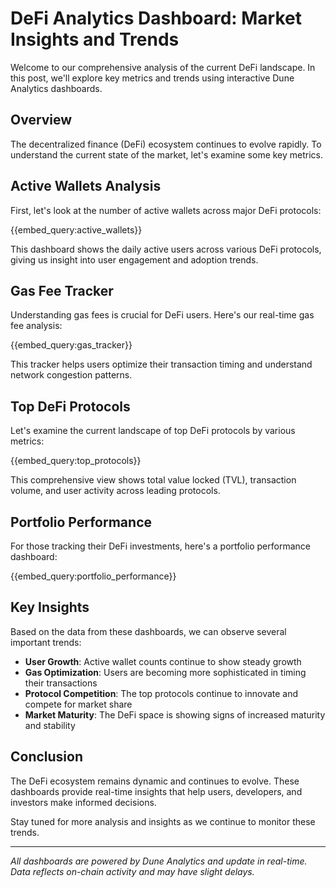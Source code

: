 # DeFi Analytics Dashboard: Market Insights and Trends

Welcome to our comprehensive analysis of the current DeFi landscape. In this post, we'll explore key metrics and trends using interactive Dune Analytics dashboards.

## Overview

The decentralized finance (DeFi) ecosystem continues to evolve rapidly. To understand the current state of the market, let's examine some key metrics.

## Active Wallets Analysis

First, let's look at the number of active wallets across major DeFi protocols:

{{embed_query:active_wallets}}

This dashboard shows the daily active users across various DeFi protocols, giving us insight into user engagement and adoption trends.

## Gas Fee Tracker

Understanding gas fees is crucial for DeFi users. Here's our real-time gas fee analysis:

{{embed_query:gas_tracker}}

This tracker helps users optimize their transaction timing and understand network congestion patterns.

## Top DeFi Protocols

Let's examine the current landscape of top DeFi protocols by various metrics:

{{embed_query:top_protocols}}

This comprehensive view shows total value locked (TVL), transaction volume, and user activity across leading protocols.

## Portfolio Performance

For those tracking their DeFi investments, here's a portfolio performance dashboard:

{{embed_query:portfolio_performance}}

## Key Insights

Based on the data from these dashboards, we can observe several important trends:

- **User Growth**: Active wallet counts continue to show steady growth
- **Gas Optimization**: Users are becoming more sophisticated in timing their transactions
- **Protocol Competition**: The top protocols continue to innovate and compete for market share
- **Market Maturity**: The DeFi space is showing signs of increased maturity and stability

## Conclusion

The DeFi ecosystem remains dynamic and continues to evolve. These dashboards provide real-time insights that help users, developers, and investors make informed decisions.

Stay tuned for more analysis and insights as we continue to monitor these trends.

---

*All dashboards are powered by Dune Analytics and update in real-time. Data reflects on-chain activity and may have slight delays.*